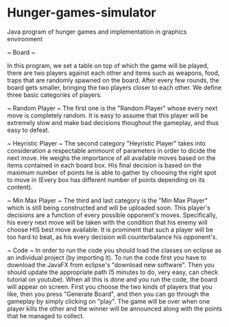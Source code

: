 # Hunger-games-simulator
Java program of hunger games and implementation in graphics environment

~ Board ~

In this program, we set a table on top of which the game will be played, there are two players against each other and items such as weapons,
food, traps that are randomly spawned on the board. After every few rounds, the board gets smaller, bringing the two players closer to each
other. We define three basic categories of players. 

~ Random Player ~
The first one is the "Random Player" whose every next move is completely random. It is easy to assume that this player will be extremely slow
and make bad decisions thoughout the gameplay, and thus easy to defeat.

~ Heyristic Player ~
The second category "Heyristic Player" takes into consideration a respectable ammount of parameters in order to dicide the next move. He weighs
the importance of all available moves based on the items contained in each board box. His final decision is based on the maximum number of points 
he is able to gather by choosing the right spot to move in (Every box has different number of points depending on its content).

~ Min Max Player ~
The third and last category is the "Min Max Player" which is still being constructed and will be uploaded soon. This player's decisions 
are a function of every possible opponent's moves. Specifically, his every next move will be taken with the condition that his enemy will choose 
HIS best move available. It is prominent that such a player will be too hard to beat, as his every decision will counterbalance his opponent's.

~ Code ~
In order to run the code you should load the classes on eclipse as an individual project (by importing it). To run the code first you have to download 
the JavaFX from eclipse's "download new software". Then you should update the appropriate path (5 minutes to do, very easy, can check tutorial on youtube).
When all this is done and you run the code, the board will appear on screen. First you choose the two kinds of players that you like, then you press 
"Generate Board", and then you can go through the gameplay by simply clicking on "play". The game will be over when one player kills the other and the winner
will be announced along with the points that he managed to collect.
